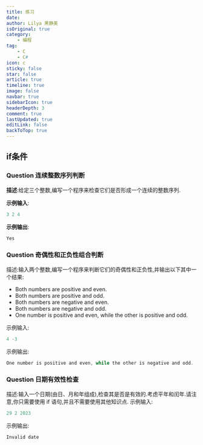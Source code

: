 ```yaml
---
title: 练习
date: 
author: Lilya 黑静美
isOriginal: true
category: 
    - 编程
tag:
    - C
    - C#
icon: c
sticky: false
star: false
article: true
timeline: true
image: false
navbar: true
sidebarIcon: true
headerDepth: 3
comment: true
lastUpdated: true
editLink: false
backToTop: true
---
```


## if条件

### Question 连续整数序列判断

**描述**:给定三个整数,编写一个程序来检查它们是否形成一个连续的整数序列.

**示例输入**:

```c
3 2 4
```

**示例输出**:

```c
Yes
```

### Question 奇偶性和正负性组合判断

描述:输入两个整数,编写一个程序来判断它们的奇偶性和正负性,并输出以下其中一个结果:

-  Both numbers are positive and even. 
-  Both numbers are positive and odd. 
-  Both numbers are negative and even. 
-  Both numbers are negative and odd. 
-  One number is positive and even, while the other is positive and odd. 

示例输入:

```c
4 -3
```

示例输出:

```c
One number is positive and even, while the other is negative and odd.
```

### Question  日期有效性检查

描述:输入一个日期(由日、月和年组成),检查其是否是有效的.考虑平年和闰年.请注意,你只需要使用 if 语句,并且不需要使用其他知识点.
示例输入:

```c
29 2 2023
```

示例输出:

```c
Invalid date
```

